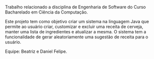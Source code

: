 Trabalho relacionado a disciplina de Engenharia de Software do Curso Bacharelado em Ciência da Computação.

Este projeto tem como objetivo criar um sistema na linguagem Java que permite ao usuário criar, customizar e excluir uma receita de cerveja, manter uma lista de ingredientes e atualizar a mesma. O sistema tem a funcionalidade de gerar aleatoriamente uma sugestão de receita para o usuário.

Equipe: Beatriz e Daniel Felipe.
